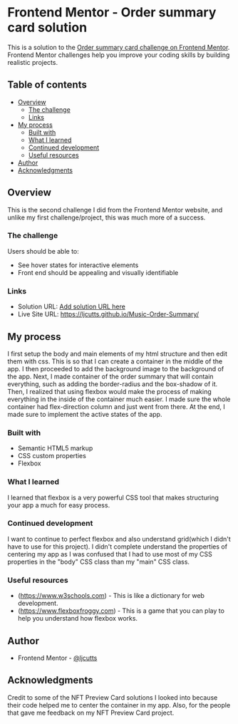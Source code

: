 # Frontend Mentor - Order summary card solution

This is a solution to the [Order summary card challenge on Frontend Mentor](https://www.frontendmentor.io/challenges/order-summary-component-QlPmajDUj). Frontend Mentor challenges help you improve your coding skills by building realistic projects. 

## Table of contents

- [Overview](#overview)
  - [The challenge](#the-challenge)
  - [Links](#links)
- [My process](#my-process)
  - [Built with](#built-with)
  - [What I learned](#what-i-learned)
  - [Continued development](#continued-development)
  - [Useful resources](#useful-resources)
- [Author](#author)
- [Acknowledgments](#acknowledgments)


## Overview
This is the second challenge I did from the Frontend Mentor website, and unlike my first challenge/project, this was much more of a success.

### The challenge

Users should be able to:

- See hover states for interactive elements
- Front end should be appealing and visually identifiable


### Links

- Solution URL: [Add solution URL here](https://your-solution-url.com)
- Live Site URL: https://ljcutts.github.io/Music-Order-Summary/

## My process
I first setup the body and main elements of my html structure and then edit them with css. This is so that I can create a container in the middle of the app. I then proceeded to add the background image to the background of the app. Next, I made container of the order summary that will contain everything, such as adding the border-radius and the box-shadow of it. Then, I realized that using flexbox would make the process of making everything in the inside of the container much easier. I made sure the whole container had flex-direction column and just went from there. At the end, I made sure to implement the active states of the app.

### Built with

- Semantic HTML5 markup
- CSS custom properties
- Flexbox


### What I learned

I learned that flexbox is a very powerful CSS tool that makes structuring your app a much for easy process.

### Continued development

I want to continue to perfect flexbox and also understand grid(which I didn't have to use for this project). I didn't complete understand the properties of centering my app as I was confused that I had to use most of my CSS properties in the "body" CSS class than my "main" CSS class.



### Useful resources

- (https://www.w3schools.com) - This is like a dictionary for web development.
- (https://www.flexboxfroggy.com) - This is a game that you can play to help you understand how flexbox works.


## Author

- Frontend Mentor - [@ljcutts](https://www.frontendmentor.io/profile/ljcutts)


## Acknowledgments

Credit to some of the NFT Preview Card solutions I looked into because their code helped me to center the container in my app. Also, for the people that gave me feedback on my NFT Preview Card project.

